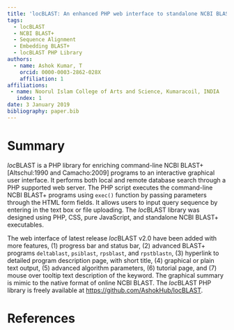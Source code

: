 ```yaml
---
title: 'locBLAST: An enhanced PHP web interface to standalone NCBI BLAST+ program'
tags:
  - locBLAST
  - NCBI BLAST+
  - Sequence Alignment
  - Embedding BLAST+
  - locBLAST PHP Library
authors:
  - name: Ashok Kumar, T
    orcid: 0000-0003-2862-028X
    affiliation: 1
affiliations:
 - name: Noorul Islam College of Arts and Science, Kumaracoil, INDIA
   index: 1
date: 3 January 2019
bibliography: paper.bib
---
```


# Summary

*loc*BLAST is a PHP library for enriching command-line NCBI BLAST+ [Altschul:1990 and Camacho:2009] programs to an interactive graphical user interface. It performs both local and remote database search through a PHP supported web server. The PHP script executes the command-line NCBI BLAST+ programs using `exec()` function by passing parameters through the HTML form fields. It allows users to input query sequence by entering in the text box or file uploading. The *loc*BLAST library was designed using PHP, CSS, pure JavaScript, and standalone NCBI BLAST+ executables.

The web interface of latest release *loc*BLAST v2.0 have been added with more features, (1) progress bar and status bar, (2) advanced BLAST+ programs `deltablast`, `psiblast`, `rpsblast`, and `rpstblastn`, (3) hyperlink to detailed program description page, with short title, (4) graphical or plain text output, (5) advanced algorithm parameters, (6) tutorial page, and (7) mouse over tooltip text description of the keyword. The graphical summary is mimic to the native format of online NCBI BLAST. The *loc*BLAST PHP library is freely available at https://github.com/AshokHub/locBLAST.

# References
